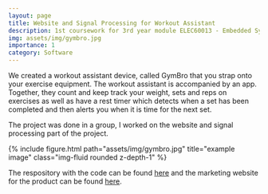 ```yaml
---
layout: page
title: Website and Signal Processing for Workout Assistant
description: 1st coursework for 3rd year module ELEC60013 - Embedded Systems
img: assets/img/gymbro.jpg
importance: 1
category: Software
---
```


We created a workout assistant device, called GymBro that you strap onto your exercise equipment. The workout assistant is accompanied by an app. Together, they count and keep track your weight, sets and reps on exercises as well as have a rest timer which detects when a set has been completed and then alerts you when it is time for the next set.

The project was done in a group, I worked on the website and signal processing part of the project.


<div class="row">
    <div class="col-sm mt-3 mt-md-0">
        {% include figure.html path="assets/img/gymbro.jpg" title="example image" class="img-fluid rounded z-depth-1" %}
    </div>
</div>


The respository with the code can be found [here](https://github.com/rkhoury18/Gymbro) and the marketing website for the product can be found [here](https://github.com/rkhoury18/Gymbro).


